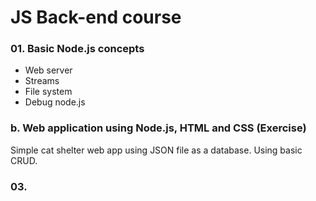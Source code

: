 # JS Back-end course

### 01. Basic Node.js concepts

- Web server
- Streams
- File system
- Debug node.js

### b. Web application using Node.js, HTML and CSS (Exercise)

Simple cat shelter web app using JSON file as a database. Using basic CRUD.

### 03. 

